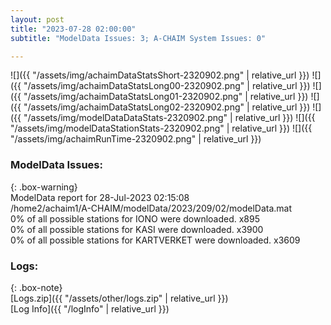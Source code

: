 ```yaml
---
layout: post
title: "2023-07-28 02:00:00"
subtitle: "ModelData Issues: 3; A-CHAIM System Issues: 0"

---
```


![]({{ "/assets/img/achaimDataStatsShort-2320902.png" | relative_url }})
![]({{ "/assets/img/achaimDataStatsLong00-2320902.png" | relative_url }})
![]({{ "/assets/img/achaimDataStatsLong01-2320902.png" | relative_url }})
![]({{ "/assets/img/achaimDataStatsLong02-2320902.png" | relative_url }})
![]({{ "/assets/img/modelDataDataStats-2320902.png" | relative_url }})
![]({{ "/assets/img/modelDataStationStats-2320902.png" | relative_url }})
![]({{ "/assets/img/achaimRunTime-2320902.png" | relative_url }})


### ModelData Issues:  
  
{: .box-warning}  
 ModelData report for 28-Jul-2023 02:15:08   
 /home2/achaim1/A-CHAIM/modelData/2023/209/02/modelData.mat   
 0% of all possible stations for IONO were downloaded. x895   
 0% of all possible stations for KASI were downloaded. x3900   
 0% of all possible stations for KARTVERKET were downloaded. x3609   
  


### Logs:  
  
{: .box-note}  
[Logs.zip]({{ "/assets/other/logs.zip" | relative_url }})  
[Log Info]({{ "/logInfo" | relative_url }})  
